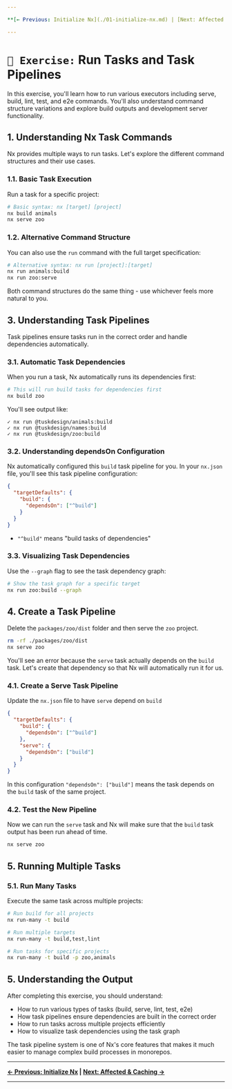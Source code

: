 ```yaml
---

**[← Previous: Initialize Nx](./01-initialize-nx.md) | [Next: Affected & Caching →](./03-affected-and-caching.md)**

---
```


# `📖 Exercise:` Run Tasks and Task Pipelines

In this exercise, you'll learn how to run various executors including serve, build, lint, test, and e2e commands. You'll also understand command structure variations and explore build outputs and development server functionality.

## 1. Understanding Nx Task Commands

Nx provides multiple ways to run tasks. Let's explore the different command structures and their use cases.

### 1.1. Basic Task Execution

Run a task for a specific project:

```bash
# Basic syntax: nx [target] [project]
nx build animals
nx serve zoo
```

### 1.2. Alternative Command Structure

You can also use the `run` command with the full target specification:

```bash
# Alternative syntax: nx run [project]:[target]
nx run animals:build
nx run zoo:serve
```

Both command structures do the same thing - use whichever feels more natural to you.

## 3. Understanding Task Pipelines

Task pipelines ensure tasks run in the correct order and handle dependencies automatically.

### 3.1. Automatic Task Dependencies

When you run a task, Nx automatically runs its dependencies first:

```bash
# This will run build tasks for dependencies first
nx build zoo
```

You'll see output like:
```
✓ nx run @tuskdesign/animals:build
✓ nx run @tuskdesign/names:build  
✓ nx run @tuskdesign/zoo:build
```

### 3.2. Understanding dependsOn Configuration

Nx automatically configured this `build` task pipeline for you.  In your `nx.json` file, you'll see this task pipeline configuration:

```json
{
  "targetDefaults": {
    "build": {
      "dependsOn": ["^build"]
    }
  }
}
```

- `"^build"` means "build tasks of dependencies"

### 3.3. Visualizing Task Dependencies

Use the `--graph` flag to see the task dependency graph:

```bash
# Show the task graph for a specific target
nx run zoo:build --graph
```

## 4. Create a Task Pipeline

Delete the `packages/zoo/dist` folder and then serve the `zoo` project.

```bash
rm -rf ./packages/zoo/dist
nx serve zoo
```

You'll see an error because the `serve` task actually depends on the `build` task.  Let's create that dependency so that Nx will automatically run it for us.

### 4.1. Create a Serve Task Pipeline

Update the `nx.json` file to have `serve` depend on `build`

```json
{
  "targetDefaults": {
    "build": {
      "dependsOn": ["^build"]
    },
    "serve": {
      "dependsOn": ["build"]
    }
  }
}
```

In this configuration `"dependsOn": ["build"]` means the task depends on the `build` task of the same project.

### 4.2. Test the New Pipeline

Now we can run the `serve` task and Nx will make sure that the `build` task output has been run ahead of time.

```bash
nx serve zoo
```

## 5. Running Multiple Tasks

### 5.1. Run Many Tasks

Execute the same task across multiple projects:

```bash
# Run build for all projects
nx run-many -t build

# Run multiple targets
nx run-many -t build,test,lint

# Run tasks for specific projects
nx run-many -t build -p zoo,animals
```

## 5. Understanding the Output

After completing this exercise, you should understand:

- How to run various types of tasks (build, serve, lint, test, e2e)
- How task pipelines ensure dependencies are built in the correct order
- How to run tasks across multiple projects efficiently
- How to visualize task dependencies using the task graph

The task pipeline system is one of Nx's core features that makes it much easier to manage complex build processes in monorepos.

---

**[← Previous: Initialize Nx](./01-initialize-nx.md) | [Next: Affected & Caching →](./03-affected-and-caching.md)**

---